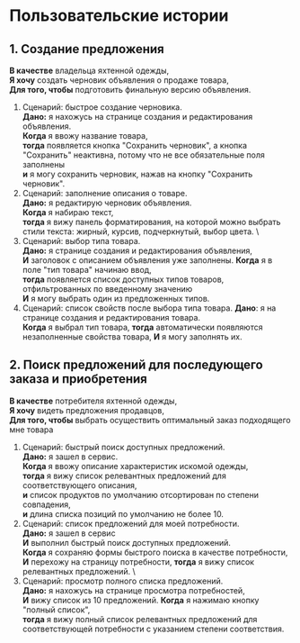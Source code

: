 # Пользовательские истории

## 1. Создание предложения

**В качестве** владельца яхтенной одежды, \
**Я хочу** создать черновик объявления о продаже товара, \
**Для того, чтобы** подготовить финальную версию объявления.

1. Сценарий: быстрое создание черновика. \
   **Дано:** я нахожусь на странице создания и редактирования объявления. \
   **Когда** я ввожу название товара, \
   **тогда** появляется кнопка "Сохранить черновик", а кнопка "Сохранить" неактивна, потому что не все обязательные поля
   заполнены \
   **и** я могу сохранить черновик, нажав на кнопку "Сохранить черновик".
2. Сценарий: заполнение описания о товаре. \
   **Дано:** я редактирую черновик объявления. \
   **Когда** я набираю текст, \
   **тогда** я вижу панель форматирования, на которой можно выбрать стили текста: жирный, курсив, подчеркнутый, выбор
   цвета. \
3. Сценарий: выбор типа товара. \
   **Дано:** я странице создания и редактирования объявления, \
   **И** заголовок с описанием объявления уже заполнены.
   **Когда** я в поле "тип товара" начинаю ввод, \
   **тогда** появляется список доступных типов товаров, отфильтрованных по введенному значению \
   **И** я могу выбрать один из предложенных типов.
4. Сценарий: список свойств после выбора типа товара.
   **Дано**: я на странице создания и редактирования товара. \
   **Когда** я выбрал тип товара,
   **тогда** автоматически появляются незаполненные свойства товара,
   **И** я могу заполнять их.

## 2. Поиск предложений для последующего заказа и приобретения

**В качестве** потребителя яхтенной одежды, \
**Я хочу** видеть предложения продавцов, \
**Для того, чтобы** выбрать осуществить оптимальный заказ подходящего мне товара

1. Сценарий: быстрый поиск доступных предложений. \
   **Дано:** я зашел в сервис. \
   **Когда** я ввожу описание характеристик искомой одежды, \
   **тогда** я вижу список релевантных предложений для соответствующего описания, \
   **и** список продуктов по умолчанию отсортирован по степени совпадения, \
   **и** длина списка позиций по умолчанию не более 10.
2. Сценарий: список предложений для моей потребности. \
   **Дано:** я зашел в сервис \
   **И** выполнил быстрый поиск доступных предложений. \
   **Когда** я сохраняю формы быстрого поиска в качестве потребности, \
   **И** перехожу на страницу потребности,
   **тогда** я вижу список релевантных предложений. \
3. Сценарий: просмотр полного списка предложений. \
   **Дано:** я нахожусь на странице просмотра потребностей, \
   **И** вижу список из 10 предложений.
   **Когда** я нажимаю кнопку "полный список", \
   **тогда** я вижу полный список релевантных предложений для соответствующей потребности с указанием степени
   соответствия.
